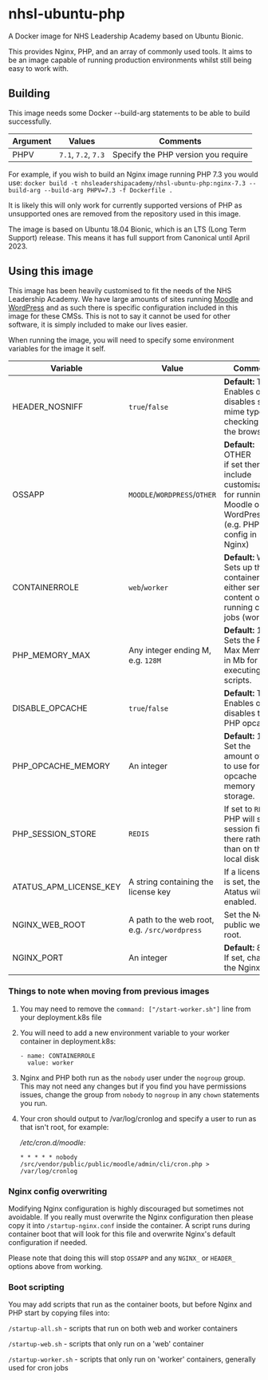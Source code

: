 # nhsl-ubuntu-php

A Docker image for NHS Leadership Academy based on Ubuntu Bionic.

This provides Nginx, PHP, and an array of commonly used tools. It aims to be an image capable of running production environments whilst still being easy to work with.

## Building
This image needs some Docker --build-arg statements to be able to build successfully.

| Argument     | Values                 | Comments                             |
| ------------ | ---------------------- | ------------------------------------ |
| PHPV         | `7.1`, `7.2`, `7.3`    | Specify the PHP version you require  |

For example, if you wish to build an Nginx image running PHP 7.3 you would use:
`docker build -t nhsleadershipacademy/nhsl-ubuntu-php:nginx-7.3 --build-arg --build-arg PHPV=7.3 -f Dockerfile .`

It is likely this will only work for currently supported versions of PHP as unsupported ones are removed from the repository used in this image.

The image is based on Ubuntu 18.04 Bionic, which is an LTS (Long Term Support) release. This means it has full support from Canonical until April 2023.

## Using this image

This image has been heavily customised to fit the needs of the NHS Leadership Academy. We have large amounts of sites running [Moodle](https://moodle.org/) and [WordPress](https://wordpress.org/) and as such there is specific configuration included in this image for these CMSs. This is not to say it cannot be used for other software, it is simply included to make our lives easier.

When running the image, you will need to specify some environment variables for the image it self.

| Variable     | Value        | Comment      |
| ------------ | ------------ | ------------ |
| HEADER_NOSNIFF | `true`/`false` | **Default:** TRUE <br /> Enables or disables strict mime type checking in the browser |
| OSSAPP | `MOODLE`/`WORDPRESS`/`OTHER` | **Default:** OTHER <br /> if set then will include customisations for running Moodle or WordPress (e.g. PHP config in Nginx) |
| CONTAINERROLE | `web`/`worker` | **Default:** WEB <br /> Sets up the container for either serving content or running cron jobs (worker). |
| PHP\_MEMORY\_MAX | Any integer ending M, e.g. `128M` | **Default:** 128M <br /> Sets the PHP Max Memory in Mb for executing scripts. |
| DISABLE_OPCACHE | `true`/`false` | **Default:** TRUE <br /> Enables or disables the PHP opcache. |
| PHP\_OPCACHE\_MEMORY | An integer | **Default:** 16 <br /> Set the amount of Mb to use for opcache memory storage. |
| PHP\_SESSION\_STORE | `REDIS` | If set to `REDIS` PHP will store session files there rather than on the local disk. |
| ATATUS\_APM\_LICENSE_KEY | A string containing the license key | If a license key is set, then Atatus will be enabled. |
| NGINX\_WEB\_ROOT | A path to the web root, e.g. `/src/wordpress` | Set the Nginx public web root. |
| NGINX_PORT | An integer | **Default:** 80 <br /> If set, changes the Nginx port. |

### Things to note when moving from previous images
1. You may need to remove the `command: ["/start-worker.sh"]` line from your deployment.k8s file
2. You will need to add a new environment variable to your worker container in deployment.k8s:

    ```
    - name: CONTAINERROLE
      value: worker
    ```
3. Nginx and PHP both run as the `nobody` user under the `nogroup` group. This may not need any changes but if you find you have permissions issues, change the group from `nobody` to `nogroup` in any `chown` statements you run.
4. Your cron should output to /var/log/cronlog and specify a user to run as that isn't root, for example:

    */etc/cron.d/moodle:*
    ```
    * * * * * nobody /src/vendor/public/public/moodle/admin/cli/cron.php > /var/log/cronlog
    ```



### Nginx config overwriting
Modifying Nginx configuration is highly discouraged but sometimes not avoidable. If you really must overwrite the Nginx configuration then please copy it into `/startup-nginx.conf` inside the container. A script runs during container boot that will look for this file and overwrite Nginx's default configuration if needed.

Please note that doing this will stop `OSSAPP` and any `NGINX_` or `HEADER_` options above from working.

### Boot scripting
You may add scripts that run as the container boots, but before Nginx and PHP start by copying files into:

`/startup-all.sh` - scripts that run on both web and worker containers

`/startup-web.sh` - scripts that only run on a 'web' container

`/startup-worker.sh` - scripts that only run on 'worker' containers, generally used for cron jobs

